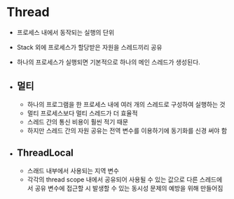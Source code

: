 # Thread

* 프로세스 내에서 동작되는 실행의 단위

* Stack 외에 프로세스가 할당받은 자원을 스레드끼리 공유

* 하나의 프로세스가 실행되면 기본적으로 하나의 메인 스레드가 생성된다.

* ## 멀티

  * 하나의 프로그램을 한 프로세스 내에 여러 개의 스레드로 구성하여 실행하는 것
  * 멀티 프로세스보다 멀티 스레드가 더 효율적
  * 스레드 간의 통신 비용이 훨씬 적기 때문
  * 하지만 스레드 간의 자원 공유는 전역 변수를 이용하기에 동기화를 신경 써야 함

* ## ThreadLocal

  * 스래드 내부에서 사용되는 지역 변수
  * 각각의 thread scope 내에서 공유되어 사용될 수 있는 값으로 다른 스레드에서 공유 변수에 접근할 시 발생할 수 있는 동시성 문제의 예방을 위해 만들어짐

